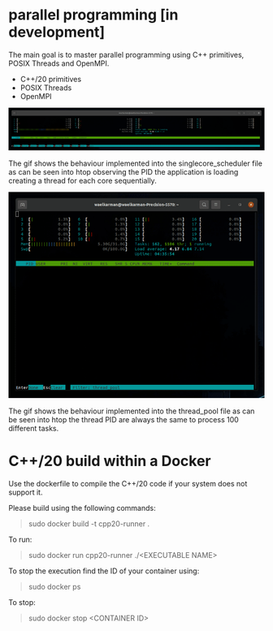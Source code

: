 # parallel programming [in development]
The main goal is to master parallel programming using C++ primitives, POSIX Threads and OpenMPI.

- C++/20 primitives
- POSIX Threads
- OpenMPI

<img src="doc/screen0.gif">

The gif shows the behaviour implemented into the singlecore_scheduler file as can be seen into htop observing the PID the application is loading creating a thread for each core sequentially. 

<img src="doc/screen1.gif">

The gif shows the behaviour implemented into the thread_pool file as can be seen into htop the thread PID are always the same to process 100 different tasks.



<!-- lstopo --> 
<!-- numactl -->

# C++/20 build within a Docker
Use the dockerfile to compile the C++/20 code if your system does not support it.

Please build using the following commands:

> sudo docker build -t cpp20-runner .

To run:

> sudo docker run cpp20-runner ./\<EXECUTABLE NAME\>

To stop the execution find the ID of your container using:

> sudo docker ps

To stop:

> sudo docker stop \<CONTAINER ID\>

